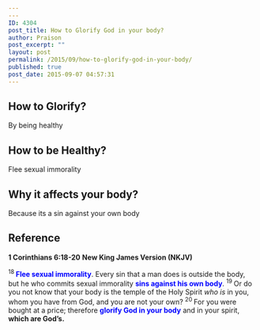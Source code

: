 ```yaml
---
---
ID: 4304
post_title: How to Glorify God in your body?
author: Praison
post_excerpt: ""
layout: post
permalink: /2015/09/how-to-glorify-god-in-your-body/
published: true
post_date: 2015-09-07 04:57:31
---
```

<h2>How to Glorify?</h2>
By being healthy
<h2>How to be Healthy?</h2>
Flee sexual immorality
<h2>Why it affects your body?</h2>
Because its a sin against your own body
<h2>Reference</h2>
<strong>1 Corinthians 6:18-20</strong>
<strong> New King James Version (NKJV)</strong>

<span id="en-NKJV-28486" class="text 1Cor-6-18"><sup class="versenum">18 </sup><strong><span style="color: #0000ff;">Flee sexual immorality</span></strong>. Every sin that a man does is outside the body, but he who commits sexual immorality <span style="color: #0000ff;"><strong>sins against his own body</strong></span>. </span><span id="en-NKJV-28487" class="text 1Cor-6-19"><sup class="versenum">19 </sup>Or do you not know that your body is the temple of the Holy Spirit <i>who is</i> in you, whom you have from God, and you are not your own? </span><span id="en-NKJV-28488" class="text 1Cor-6-20"><sup class="versenum">20 </sup>For you were bought at a price; therefore <span style="color: #0000ff;"><strong>glorify God in your body</strong></span> and in your spirit, <strong>which are God’s.</strong></span>